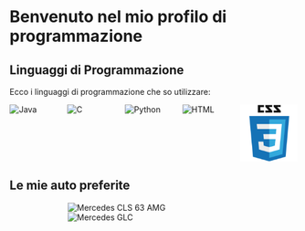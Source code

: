 # Benvenuto nel mio profilo di programmazione

## Linguaggi di Programmazione

Ecco i linguaggi di programmazione che so utilizzare:

<div style="display: flex; flex-wrap: wrap; justify-content: space-around;">

<img src="https://cdn.iconscout.com/icon/free/png-256/free-java-logo-icon-download-in-svg-png-gif-file-formats--wordmark-programming-language-pack-logos-icons-1174953.png?f=webp&w=300" alt="Java" width="100" />
<img src="https://www.egovaleo.it/wp-content/uploads/2023/10/logo-c.jpg" alt="C" width="100" />
<img src="https://files.prepinsta.com/wp-content/uploads/2020/07/python-removebg-preview.webp" alt="Python" width="100" />
<img src="https://cdn.pixabay.com/photo/2017/08/05/11/16/logo-2582748_640.png" alt="HTML" width="100" />
<img src="https://raw.githubusercontent.com/github/explore/80688e429a7d4ef2fca1e82350fe8e3517d3494d/topics/css/css.png" alt="CSS" width="100" />

</div>

## Le mie auto preferite

<div style="display: flex; flex-wrap: wrap; justify-content: space-around;">

<img src="https://cdn.motor1.com/images/mgl/nAylQR/s1/mercedes-amg-c-63-s-e-performance-2023-f1-edition.jpg" alt="Mercedes CLS 63 AMG" width="300" />
<img src="https://www.autoscout24.it/cms-content-assets/14iaHGmHq9WPT1ICMiutSo-c5f2ecaee9229b73ade40f50b6eda07c-Mercedes_GLC-1100.jpg" alt="Mercedes GLC" width="300" />

</div>


